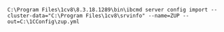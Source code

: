	C:\Program Files\1cv8\8.3.18.1289\bin\ibcmd server config import --cluster-data="C:\Program Files\1cv8\srvinfo" --name=ZUP --out=C:\1CConfig\zup.yml

